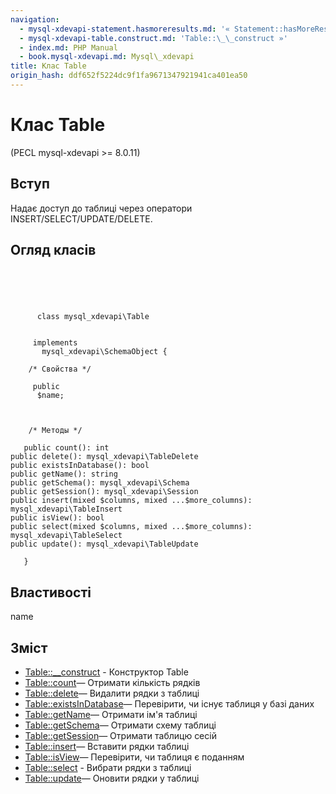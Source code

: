 ```yaml
---
navigation:
  - mysql-xdevapi-statement.hasmoreresults.md: '« Statement::hasMoreResults'
  - mysql-xdevapi-table.construct.md: 'Table::\_\_construct »'
  - index.md: PHP Manual
  - book.mysql-xdevapi.md: Mysql\_xdevapi
title: Клас Table
origin_hash: ddf652f5224dc9f1fa9671347921941ca401ea50
---
```

# Клас Table

(PECL mysql-xdevapi >= 8.0.11)

## Вступ

Надає доступ до таблиці через оператори INSERT/SELECT/UPDATE/DELETE.

## Огляд класів

```classsynopsis



    
     
      class mysql_xdevapi\Table
     

     implements 
       mysql_xdevapi\SchemaObject {

    /* Свойства */
    
     public
      $name;



    /* Методы */
    
   public count(): int
public delete(): mysql_xdevapi\TableDelete
public existsInDatabase(): bool
public getName(): string
public getSchema(): mysql_xdevapi\Schema
public getSession(): mysql_xdevapi\Session
public insert(mixed $columns, mixed ...$more_columns): mysql_xdevapi\TableInsert
public isView(): bool
public select(mixed $columns, mixed ...$more_columns): mysql_xdevapi\TableSelect
public update(): mysql_xdevapi\TableUpdate

   }
```

## Властивості

name

## Зміст

-   [Table::\_\_construct](mysql-xdevapi-table.construct.md) \- Конструктор Table
-   [Table::count](mysql-xdevapi-table.count.md)— Отримати кількість рядків
-   [Table::delete](mysql-xdevapi-table.delete.md)— Видалити рядки з таблиці
-   [Table::existsInDatabase](mysql-xdevapi-table.existsindatabase.md)— Перевірити, чи існує таблиця у базі даних
-   [Table::getName](mysql-xdevapi-table.getname.md)— Отримати ім'я таблиці
-   [Table::getSchema](mysql-xdevapi-table.getschema.md)— Отримати схему таблиці
-   [Table::getSession](mysql-xdevapi-table.getsession.md)— Отримати таблицю сесій
-   [Table::insert](mysql-xdevapi-table.insert.md)— Вставити рядки таблиці
-   [Table::isView](mysql-xdevapi-table.isview.md)— Перевірити, чи таблиця є поданням
-   [Table::select](mysql-xdevapi-table.select.md) \- Вибрати рядки з таблиці
-   [Table::update](mysql-xdevapi-table.update.md)— Оновити рядки у таблиці
